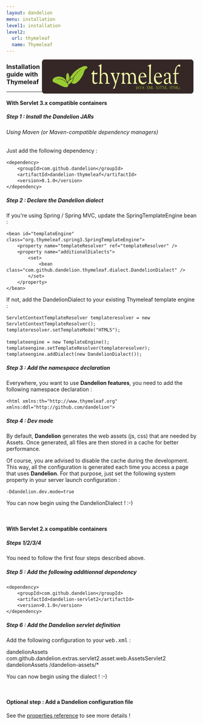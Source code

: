 ```yaml
---
layout: dandelion
menu: installation
level1: installation
level2:
  url: thymeleaf
  name: Thymeleaf
---
```


<a href="http://www.thymeleaf.org"><img src="/assets/images/logo_thymeleaflogonamesmall.png" style="float:right; margin-right: 10px;" width="400px" height="90px" /></a>
<h3>Installation guide with Thymeleaf</h3>
<hr />

<h4>With Servlet 3.x compatible containers</h4>

<h5>Step 1 : Install the Dandelion JARs</h5>

<h6>Using Maven (or Maven-compatible dependency managers)</h6>
 
Just add the following dependency :

    <dependency>
        <groupId>com.github.dandelion</groupId>
        <artifactId>dandelion-thymeleaf</artifactId>
        <version>0.1.0</version>
    </dependency>

<h5>Step 2 : Declare the Dandelion dialect</h5>

If you\'re using Spring / Spring MVC, update the SpringTemplateEngine bean :

    <bean id="templateEngine" class="org.thymeleaf.spring3.SpringTemplateEngine">
        <property name="templateResolver" ref="templateResolver" />
        <property name="additionalDialects">
            <set>
                <bean class="com.github.dandelion.thymeleaf.dialect.DandelionDialect" />
            </set>
        </property>
    </bean>

If not, add the DandelionDialect to your existing Thymeleaf template engine :

    ServletContextTemplateResolver templateresolver = new ServletContextTemplateResolver();
    templateresolver.setTemplateMode("HTML5");

    templateengine = new TemplateEngine();
    templateengine.setTemplateResolver(templateresolver);
    templateengine.addDialect(new DandelionDialect());

<h5>Step 3 : Add the namespace declaration</h5>

Everywhere, you want to use <strong>Dandelion features</strong>, you need to add the following namespace declaration :

    <html xmlns:th="http://www.thymeleaf.org" xmlns:ddl="http://github.com/dandelion">

##### Step 4 : Dev mode

By default, **Dandelion** generates the web assets (js, css) that are needed by Assets. Once generated, all files are then stored in a cache for better performance.

Of course, you are advised to disable the cache during the development. This way, all the configuration is generated each time you access a page that uses **Dandelion**.
For that purpose, just set the following system property in your server launch configuration :

	-Ddandelion.dev.mode=true

You can now begin using the DandelionDialect ! :-)

<br />
<h4>With Servlet 2.x compatible containers</h4>

<h5>Steps 1/2/3/4</h5>
You need to follow the first four steps described above.

<h5>Step 5 : Add the following additionnal dependency</h5>

    <dependency>
        <groupId>com.github.dandelion</groupId>
        <artifactId>dandelion-servlet2</artifactId>
        <version>0.1.0</version>
    </dependency>
    
<h5>Step 6 : Add the Dandelion servlet definition</h5>

Add the following configuration to your <tt>web.xml</tt> :

  <!-- Dandelion servlet definition -->
  <servlet>
      <servlet-name>dandelionAssets</servlet-name>
      <servlet-class>com.github.dandelion.extras.servlet2.asset.web.AssetsServlet2</servlet-class>
  </servlet>

  <!-- Dandelion servlet mapping -->
  <servlet-mapping>
      <servlet-name>dandelionAssets</servlet-name>
      <url-pattern>/dandelion-assets/*</url-pattern>
  </servlet-mapping>

You can now begin using the dialect ! :-)

<br />
<h4>Optional step : Add a Dandelion configuration file</h4>

See the [properties reference](/dandelion/ref/configuration) to see more details !
